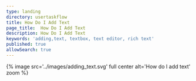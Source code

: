 ```yaml
---
type: landing
directory: usertaskflow
title: How Do I Add Text
page_title:  How Do I Add Text
description: How Do I Add Text
keywords: 'adding,text, textbox, text editor, rich text'
published: true
allowSearch: true
---
```

{% image src='../images/adding_text.svg' full center  alt='How do I add text' zoom %} 
